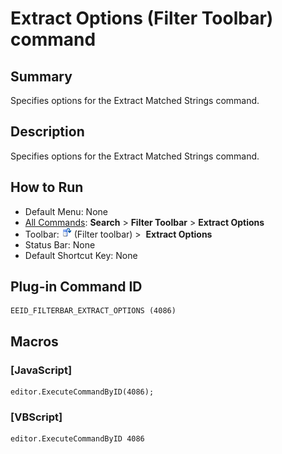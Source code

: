 # Extract Options (Filter Toolbar) command

## Summary

Specifies options for the Extract Matched Strings command.

## Description

Specifies options for the Extract Matched Strings command.

## How to Run

- Default Menu: None
- [All Commands](../tools/all_commands): **Search**
\> **Filter Toolbar** \> **Extract Options**
- Toolbar: ![](../../images/extract_all.png) (Filter toolbar) >  **Extract Options**
- Status Bar: None
- Default Shortcut Key: None

## Plug-in Command ID

```
EEID_FILTERBAR_EXTRACT_OPTIONS (4086)
```

## Macros

### \[JavaScript\]

```
editor.ExecuteCommandByID(4086);
```

### \[VBScript\]

```
editor.ExecuteCommandByID 4086
```
